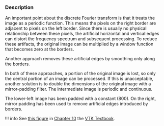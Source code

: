 ### Description
An important point about the discrete Fourier transform is that it treats the image as a periodic function. This means the pixels on the right border are adjacent to pixels on the left border. Since there is usually no physical relationship between these pixels, the artificial horizontal and vertical edges can distort the frequency spectrum and subsequent processing. To reduce these artifacts, the original image can be multiplied by a window function that becomes zero at the borders.

Another approach removes these artificial edges by smoothing only along the borders.

In both of these approaches, a portion of the original image is lost, so only the central portion of an image can be processed. If this is unacceptable, another solution is to double the dimensions of the original image with a mirror-padding filter. The intermediate image is periodic and continuous.

The lower-left image has been padded with a constant (800). On the right, mirror padding has been used to remove artificial edges introduced by borders.

!!! info
    See [this figure](/VTKBook/10Chapter10/#Figure%2010-12) in [Chapter 10](/VTKBook/10Chapter10) the [VTK Textbook](/VTKBook/01Chapter1).

